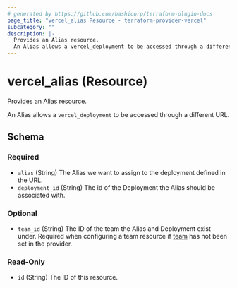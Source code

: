 ```yaml
---
# generated by https://github.com/hashicorp/terraform-plugin-docs
page_title: "vercel_alias Resource - terraform-provider-vercel"
subcategory: ""
description: |-
  Provides an Alias resource.
  An Alias allows a vercel_deployment to be accessed through a different URL.
---
```


# vercel_alias (Resource)

Provides an Alias resource.

An Alias allows a `vercel_deployment` to be accessed through a different URL.



<!-- schema generated by tfplugindocs -->
## Schema

### Required

- `alias` (String) The Alias we want to assign to the deployment defined in the URL.
- `deployment_id` (String) The id of the Deployment the Alias should be associated with.

### Optional

- `team_id` (String) The ID of the team the Alias and Deployment exist under. Required when configuring a team resource if [team](/providers/vercel/vercel/latest/docs#team) has not been set in the provider.

### Read-Only

- `id` (String) The ID of this resource.


